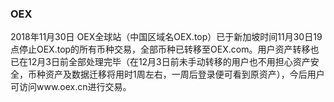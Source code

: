 ### OEX
2018年11月30日 OEX全球站（中国区域名OEX.top）已于新加坡时间11月30日19点停止OEX.top的所有币种交易，全部币种已转移至OEX.com。用户资产转移也已在12月3日前全部处理完毕（在12月3日前未手动转移的用户也不用担心资产安全，币种资产及数据迁移将用时1周左右，一周后登录便可看到原资产），今后用户可访问www.oex.cn进行交易。
